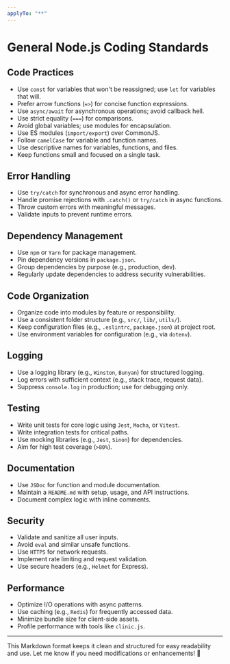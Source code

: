 ```yaml
---
applyTo: "**"
---
```


# General Node.js Coding Standards

## Code Practices

- Use `const` for variables that won't be reassigned; use `let` for variables that will.
- Prefer arrow functions (`=>`) for concise function expressions.
- Use `async/await` for asynchronous operations; avoid callback hell.
- Use strict equality (`===`) for comparisons.
- Avoid global variables; use modules for encapsulation.
- Use ES modules (`import/export`) over CommonJS.
- Follow `camelCase` for variable and function names.
- Use descriptive names for variables, functions, and files.
- Keep functions small and focused on a single task.

## Error Handling

- Use `try/catch` for synchronous and async error handling.
- Handle promise rejections with `.catch()` or `try/catch` in async functions.
- Throw custom errors with meaningful messages.
- Validate inputs to prevent runtime errors.

## Dependency Management

- Use `npm` or `Yarn` for package management.
- Pin dependency versions in `package.json`.
- Group dependencies by purpose (e.g., production, dev).
- Regularly update dependencies to address security vulnerabilities.

## Code Organization

- Organize code into modules by feature or responsibility.
- Use a consistent folder structure (e.g., `src/`, `lib/`, `utils/`).
- Keep configuration files (e.g., `.eslintrc`, `package.json`) at project root.
- Use environment variables for configuration (e.g., via `dotenv`).

## Logging

- Use a logging library (e.g., `Winston`, `Bunyan`) for structured logging.
- Log errors with sufficient context (e.g., stack trace, request data).
- Suppress `console.log` in production; use for debugging only.

## Testing

- Write unit tests for core logic using `Jest`, `Mocha`, or `Vitest`.
- Write integration tests for critical paths.
- Use mocking libraries (e.g., `Jest`, `Sinon`) for dependencies.
- Aim for high test coverage (`>80%`).

## Documentation

- Use `JSDoc` for function and module documentation.
- Maintain a `README.md` with setup, usage, and API instructions.
- Document complex logic with inline comments.

## Security

- Validate and sanitize all user inputs.
- Avoid `eval` and similar unsafe functions.
- Use `HTTPS` for network requests.
- Implement rate limiting and request validation.
- Use secure headers (e.g., `Helmet` for Express).

## Performance

- Optimize I/O operations with async patterns.
- Use caching (e.g., `Redis`) for frequently accessed data.
- Minimize bundle size for client-side assets.
- Profile performance with tools like `clinic.js`.

---

This Markdown format keeps it clean and structured for easy readability and use. Let me know if you need modifications or enhancements! 🚀
